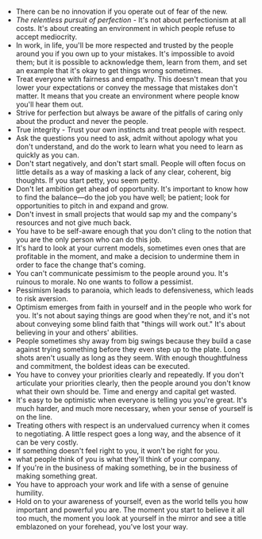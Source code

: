 * There can be no innovation if you operate out of fear of the new.
* *The relentless pursuit of perfection* - It's not about perfectionism at all costs. It's about creating an environment in which people refuse to accept mediocrity.
* In work, in life, you'll be more respected and trusted by the people around you if you own up to your mistakes. It's impossible to avoid them; but it is possible to acknowledge them, learn from them, and set an example that it's okay to get things wrong sometimes.
* Treat everyone with fairness and empathy. This doesn't mean that you lower your expectations or convey the message that mistakes don't matter. It means that you create an environment where people know you'll hear them out.
* Strive for perfection but always be aware of the pitfalls of caring only about the product and never the people.
* True integrity - Trust your own instincts and treat people with respect.
* Ask the questions you need to ask, admit without apology what you don't understand, and do the work to learn what you need to learn as quickly as you can.
* Don't start negatively, and don't start small. People will often focus on little details as a way of masking a lack of any clear, coherent, big thoughts. If you start petty, you seem petty.
* Don't let ambition get ahead of opportunity. It's important to know how to find the balance—do the job you have well; be patient; look for opportunities to pitch in and expand and grow.
* Don't invest in small projects that would sap my and the company's resources and not give much back.
* You have to be self-aware enough that you don't cling to the notion that you are the only person who can do this job.
* It's hard to look at your current models, sometimes even ones that are profitable in the moment, and make a decision to undermine them in order to face the change that's coming.
* You can't communicate pessimism to the people around you. It's ruinous to morale. No one wants to follow a pessimist.
* Pessimism leads to paranoia, which leads to defensiveness, which leads to risk aversion.
* Optimism emerges from faith in yourself and in the people who work for you. It's not about saying things are good when they're not, and it's not about conveying some blind faith that "things will work out." It's about believing in your and others' abilities.
* People sometimes shy away from big swings because they build a case against trying something before they even step up to the plate. Long shots aren't usually as long as they seem. With enough thoughtfulness and commitment, the boldest ideas can be executed.
* You have to convey your priorities clearly and repeatedly. If you don't articulate your priorities clearly, then the people around you don't know what their own should be. Time and energy and capital get wasted.
* It's easy to be optimistic when everyone is telling you you're great. It's much harder, and much more necessary, when your sense of yourself is on the line.
* Treating others with respect is an undervalued currency when it comes to negotiating. A little respect goes a long way, and the absence of it can be very costly.
* If something doesn't feel right to you, it won't be right for you.
* what people think of you is what they'll think of your company.
* If you're in the business of making something, be in the business of making something great.
* You have to approach your work and life with a sense of genuine humility.
* Hold on to your awareness of yourself, even as the world tells you how important and powerful you are. The moment you start to believe it all too much, the moment you look at yourself in the mirror and see a title emblazoned on your forehead, you've lost your way.
